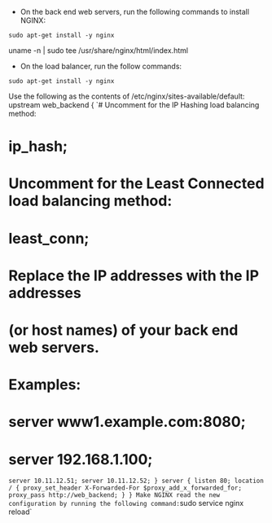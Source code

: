 - On the back end web servers, run the following commands to install NGINX:

`sudo apt-get install -y nginx`

uname -n | sudo tee /usr/share/nginx/html/index.html

- On the load balancer, run the follow commands:

`sudo apt-get install -y nginx`


Use the following as the contents of /etc/nginx/sites-available/default:
upstream web_backend {
`# Uncomment for the IP Hashing load balancing method:
# ip_hash;
# Uncomment for the Least Connected load balancing method:
# least_conn;
# Replace the IP addresses with the IP addresses
# (or host names) of your back end web servers.
# Examples:
# server www1.example.com:8080;
# server 192.168.1.100;
`
    server 10.11.12.51;
    server 10.11.12.52;
}
server {
    listen 80;
    location / {
          proxy_set_header X-Forwarded-For $proxy_add_x_forwarded_for;
          proxy_pass http://web_backend;
    }
}
Make NGINX read the new configuration by running the following command:
`sudo service nginx reload`
